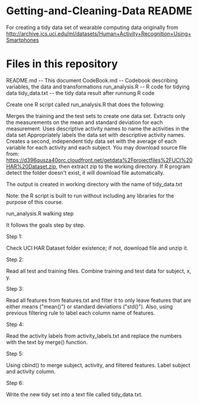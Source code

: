 # Getting-and-Cleaning-Data README

For creating a tidy data set of wearable computing data originally from http://archive.ics.uci.edu/ml/datasets/Human+Activity+Recognition+Using+Smartphones

# Files in this repository

README.md -- This document
CodeBook.md -- Codebook describing variables, the data and transformations
run_analysis.R -- R code for tidying data
tidy_data.txt -- the tidy data result after runnung R code

Create one R script called run_analysis.R that does the following:

Merges the training and the test sets to create one data set.
Extracts only the measurements on the mean and standard deviation for each measurement.
Uses descriptive activity names to name the activities in the data set
Appropriately labels the data set with descriptive activity names.
Creates a second, independent tidy data set with the average of each variable for each activity and each subject.
You may download source file from: https://d396qusza40orc.cloudfront.net/getdata%2Fprojectfiles%2FUCI%20HAR%20Dataset.zip, then extract zip to the working directory. If R program detect the folder doesn't exist, it will download file automatically.

The output is created in working directory with the name of tidy_data.txt

Note: the R script is built to run without including any libraries for the purpose of this course.

run_analysis.R walking step

It follows the goals step by step.

Step 1:

Check UCI HAR Dataset folder existence; if not, download file and unzip it.

Step 2:

Read all test and training files.
Combine training and test data for subject, x, y.

Step 3:

Read all features from features.txt and filter it to only leave features that are either means ("mean()") or standard deviations ("std()").
Also, using previous filtering rule to label each column name of features.

Step 4:

Read the activity labels from activity_labels.txt and replace the numbers with the text by merge() function.

Step 5:

Using cbind() to merge subject, activity, and filtered features.
Label subject and activity column.

Step 6:

Write the new tidy set into a text file called tidy_data.txt.
